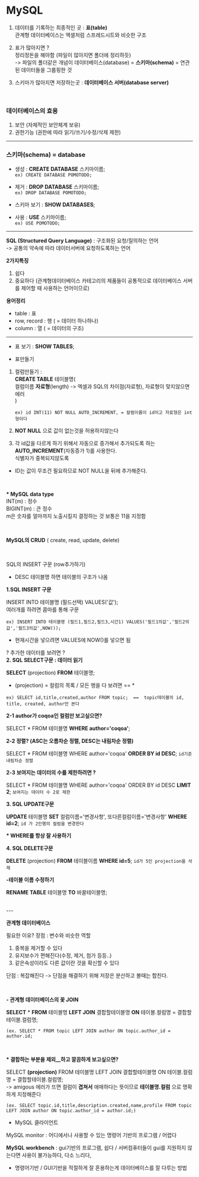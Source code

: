 # MySQL

1. 데이터를 기록하는 최종적인 곳 : __표(table)__  
   관계형 데이터베이스는 엑셀처럼 스프레드시트와 비슷한 구조
2. 표가 많아지면 ?  
   정리정돈을 해야함 (파일이 많아지면 폴더에 정리하듯)  
   -> 파일의 폴더같은 개념이 데이터베이스(database) = __스키마(schema)__ = 연관된 데이터들을 그룹핑한 것  

3. 스키마가 많아지면 저장하는곳 : __데이터베이스 서버(database server)__ 

<br>

### 데이터베이스의 효용

1. 보안 (자체적인 보안체계 보유)
2. 권한기능 (권한에 따라 읽기/쓰기/수정/삭제 제한)

---

### 스키마(schema) = database

- 생성 :  __CREATE DATABASE__ 스키마이름;  
  `ex) CREATE DATABASE POMOTODO;`

- 제거 : __DROP DATABASE__ 스키마이름;  
  `ex) DROP DATABASE POMOTODO;`

- 스키마 보기 : __SHOW DATABASES__;

- 사용 : __USE__ 스키마이름;  
  `ex) USE POMOTODO;`
  
---

__SQL (Structured Query Language)__ : 구조화된 요청/질의하는 언어  
  -> 공통의 약속에 따라 데이터서버에 요청하도록하는 언어

__2가지특징__  
1. 쉽다
2. 중요하다 (관계형데이터베이스 카테고리의 제품들이 공통적으로 데이터베이스 서버를 제어할 때 사용하는 언어이므로)

__용어정리__  
- table : 표
- row, record : 행 ( = 데이터 하나하나)
- column : 열 ( = 데이터의 구조)


---

- 표 보기 : __SHOW TABLES__;

- 표만들기 

1. 컬럼만들기 :  
__CREATE TABLE__ 테이블명(  
    컬럼이름 __자료형__(length)      -> 엑셀과 SQL의 차이점(자료형), 자료형이 맞지않으면 에러   
 )  
 
    `ex) id INT(11) NOT NULL AUTO_INCREMENT, = 칼럼이름이 id이고 자료형은 int형이다`

2. __NOT NULL__ 으로 값이 없는것을 허용하지않는다

3. 각 id값을 다르게 하기 위해서 자동으로 증가해서 추가되도록 하는 __AUTO_INCREMENT__(자동증가 1)를 사용한다.  
   식별자가 중복되지않도록  
  * ID는 값이 무조건 필요하므로  NOT NULL을 뒤에 추가해준다.  

<br>

__* MySQL data type__  
    INT(m) : 정수  
    BIGINT(m) : 큰 정수  
        m은 숫자를 얼마까지 노출시킬지 결정하는 것 보통은 11을 지정함  

<br>

 __MySQL의 CRUD__
 ( create, read, update, delete)

<br>

SQL의 INSERT 구문 (row추가하기)

   * DESC 테이블명 하면 테이블의 구조가 나옴

__1.SQL INSERT 구문__

INSERT INTO 테이블명 (필드선택) VALUES('값');  
여러개를 하려면 콤마를 통해 구문

`ex) INSERT INTO 테이블명 (필드1,필드2,필드3,시간1) VALUES('필드1의값','필드2의값','필드3의값',NOW());`

  * 현재시간을 넣으려면 VALUES에 NOW()를 넣으면 됨


? 추가한 데이터를 보려면 ?   
__2. SQL SELECT구문 : 데이터 읽기__

__SELECT__ (projection) __FROM__ 테이블명;

* (projection) = 컬럼의 목록 / 모든 행을 다 보려면  ==  *

`ex) SELECT id,title,created,author FROM topic;  ==  topic테이블의 id, title, created, author만 본다`

__2-1 author가 coqoa인 컬럼만 보고싶으면?__

   SELECT * FROM 테이블명 __WHERE author='coqoa'__;

__2-2 정렬? (ASC는 오름차순 정렬, DESC는 내림차순 정렬)__ 

   SELECT * FROM 테이블명 WHERE author='coqoa' __ORDER BY id DESC__; `id기준 내림차순 정렬`

__2-3 보여지는 데이터의 수를 제한하려면 ?__

   SELECT * FROM 테이블명 WHERE author='coqoa' ORDER BY id DESC __LIMIT 2__; `보여지는 데이터 수 2로 제한`

__3. SQL UPDATE구문__  

   __UPDATE__ 테이블명 __SET__ 컬럼이름='변경사항', 또다른컬럼이름='변경사항' __WHERE id=2__; `id 가 2인행의 컬럼을 변경한다`

   __* WHERE를 항상 잘 사용하기__


__4. SQL DELETE구문__

   __DELETE__ (projection) __FROM__ 테이블이름 __WHERE id=5__; `id가 5인 projection을 삭제`

__-테이블 이름 수정하기__ 

__RENAME TABLE__ 테이블명 __TO__ 바꿀테이블명;

<br>
---

__관계형 데이터베이스__

필요한 이유?
장점 : 변수와 비슷한 역할 
1. 중복을 제거할 수 있다
2. 유지보수가 편해진다(수정, 제거, 첨가 등등..)
3. 같은속성이라도 다른 값이란 것을 확신할 수 있다

단점 : 복잡해진다
-> 단점을 해결하기 위해 저장은 분산하고 볼때는 합친다.

<br>

__- 관계형 데이터베이스의 꽃 JOIN__

__SELECT__ * __FROM__ 테이블명 __LEFT JOIN__ 결합할테이블명 __ON__ 테이블.컬럼명 = 결합할테이블.컬럼명;

`(ex. SELECT * FROM topic LEFT JOIN author ON topic.author_id = author.id;`

<br>

 __* 결합하는 부분을 제외__하고 깔끔하게 보고싶으면?__

SELECT __(projection)__ FROM 테이블명 LEFT JOIN 결합할테이블명 ON 테이블.컬럼명 = 결합할테이블.컬럼명;  
-> amigous 에러가 뜨면 컬럼이 __겹쳐서__ 애매하다는 뜻이므로 __테이블명.컬럼__ 으로 명확하게 지정해준다 

`(ex. SELECT topic.id,title,description.created,name,profile FROM topic LEFT JOIN author ON topic.author_id = author.id;)`


- MySQL 클라이언트

MySQL monitor : 어디에서나 사용할 수 있는 명령어 기반의 프로그램 / 어렵다

__MySQL workbench__ : gui기반의 프로그램, 쉽다 / 서버컴퓨터들이 gui를 지원하지 않는다면 사용이 불가능하다, 다소 느리다,

* 명령어기반 / GUI기반을 적절하게 잘 혼용하는게 데이터베이스를 잘 다루는 방법
